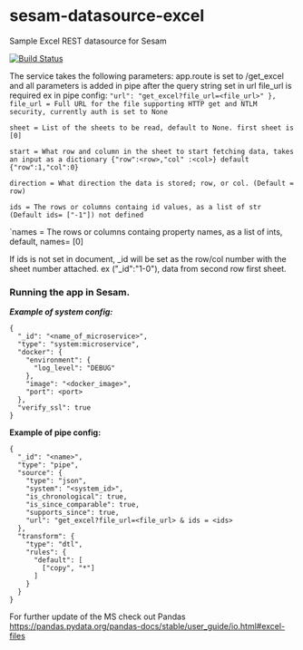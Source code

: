 # sesam-datasource-excel
Sample Excel REST datasource for Sesam

[![Build Status](https://travis-ci.org/sesam-community/excel.svg?branch=master)](https://travis-ci.org/sesam-community/excel)

The service takes the following parameters:
app.route is set to /get_excel and all parameters is added in pipe after the query string set in url file_url is required
ex in pipe config:
`"url": "get_excel?file_url=<file_url>"
  },`
`file_url = Full URL for the file supporting HTTP get and NTLM security, currently auth is set to None`

`sheet = List of the sheets to be read, default to None. first sheet is [0]`

`start = What row and column in the sheet to start fetching data, takes an input as a dictionary {"row":<row>,"col" :<col>} default {"row":1,"col":0}`

`direction = What direction the data is stored; row, or col. (Default = row)`

`ids = The rows or columns containg id values, as a list of str (Default ids= ["-1"]) not defined`

`names = The rows or columns containg property names, as a list of ints, default, names= [0]


If ids is not set in document, _id will be set as the row/col number with the sheet number attached. ex ("_id":"1-0"), data from second row first sheet.

### Running the app in Sesam.
***Example of system config:***

```
{
  "_id": "<name_of_microservice>",
  "type": "system:microservice",
  "docker": {
    "environment": {
      "log_level": "DEBUG"
    },
    "image": "<docker_image>",
    "port": <port>
  },
  "verify_ssl": true
}
```


**Example of pipe config:**

```
{
  "_id": "<name>",
  "type": "pipe",
  "source": {
    "type": "json",
    "system": "<system_id>",
    "is_chronological": true,
    "is_since_comparable": true,
    "supports_since": true,
    "url": "get_excel?file_url=<file_url> & ids = <ids>
  },
  "transform": {
    "type": "dtl",
    "rules": {
      "default": [
        ["copy", "*"]
      ]
    }
  }
}
```



For further update of the MS check out Pandas https://pandas.pydata.org/pandas-docs/stable/user_guide/io.html#excel-files
